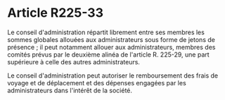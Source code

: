 # Article R225-33

Le conseil d'administration répartit librement entre ses membres les sommes globales allouées aux administrateurs sous forme de jetons de présence ; il peut notamment allouer aux administrateurs, membres des comités prévus par le deuxième alinéa de l'article R. 225-29, une part supérieure à celle des autres administrateurs.

Le conseil d'administration peut autoriser le remboursement des frais de voyage et de déplacement et des dépenses engagées par les administrateurs dans l'intérêt de la société.
